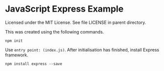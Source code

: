 # JavaScript Express Example

Licensed under the MIT License. See file LICENSE in parent directory.

This was created using the following commands.

    npm init

Use `entry point: (index.js)`. After initialisation has finished, install Express framework.

    npm install express --save
